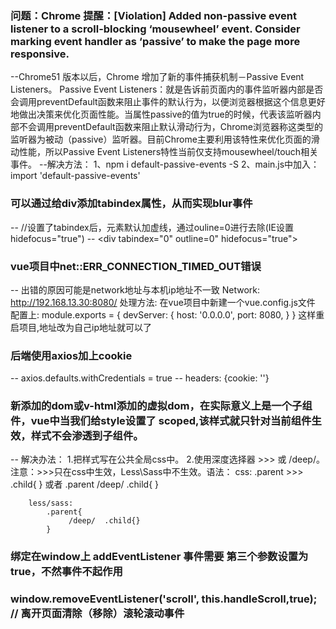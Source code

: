 ### 问题：Chrome 提醒：[Violation] Added non-passive event listener to a scroll-blocking ‘mousewheel’ event. Consider marking event handler as ‘passive’ to make the page more responsive.
  --Chrome51 版本以后，Chrome 增加了新的事件捕获机制－Passive Event Listeners。
    Passive Event Listeners：就是告诉前页面内的事件监听器内部是否会调用preventDefault函数来阻止事件的默认行为，以便浏览器根据这个信息更好地做出决策来优化页面性能。当属性passive的值为true的时候，代表该监听器内部不会调用preventDefault函数来阻止默认滑动行为，Chrome浏览器称这类型的监听器为被动（passive）监听器。目前Chrome主要利用该特性来优化页面的滑动性能，所以Passive Event Listeners特性当前仅支持mousewheel/touch相关事件。
  --解决方法：
    1、npm i default-passive-events -S
    2、main.js中加入：import 'default-passive-events'

### 可以通过给div添加tabindex属性，从而实现blur事件
  -- //设置了tabindex后，元素默认加虚线，通过ouline=0进行去除(IE设置hidefocus="true")
  --  <div tabindex="0" outline=0" hidefocus="true"></div>

### vue项目中net::ERR_CONNECTION_TIMED_OUT错误
  -- 出错的原因可能是network地址与本机ip地址不一致
      Network: http://192.168.13.30:8080/
      处理方法:
      在vue项目中新建一个vue.config.js文件
      配置上:
          module.exports = {
            devServer: {
              host: '0.0.0.0',
              port: 8080,
            }
          }
      这样重启项目,地址改为自己ip地址就可以了
### 后端使用axios加上cookie
-- axios.defaults.withCredentials = true
-- headers: {cookie: ''}

### 新添加的dom或v-html添加的虚拟dom，在实际意义上是一个子组件，vue中当我们给style设置了 scoped,该样式就只针对当前组件生效，样式不会渗透到子组件。
-- 解决办法：
      1.把样式写在公共全局css中。
      2.使用深度选择器 >>> 或 /deep/。注意：>>>只在css中生效，Less\Sass中不生效。语法：
        css:
            .parent  >>> .child{  } 或者 .parent  /deep/ .child{  }

        less/sass:
            .parent{
                 /deep/  .child{}
            }
### 绑定在window上 addEventListener 事件需要 第三个参数设置为true，不然事件不起作用
### window.removeEventListener('scroll', this.handleScroll,true);   //  离开页面清除（移除）滚轮滚动事件



